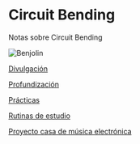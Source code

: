 Circuit Bending
===============

Notas sobre Circuit Bending

![Benjolin](http://macumbista.net/wp-content/uploads/2012/06/benjolin.png)

[Divulgación](divulgacion.md)

[Profundización](profundizacion.md)

[Prácticas](practicas.md)

[Rutinas de estudio](rutinasDeEstudio.md)

[Proyecto casa de música electrónica](https://github.com/son0p/eeleX)


